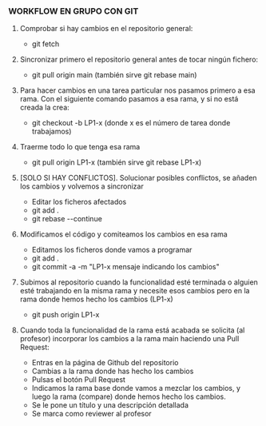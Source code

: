 ### WORKFLOW EN GRUPO CON GIT

1. Comprobar si hay cambios en el repositorio general:
    - git fetch

2. Sincronizar primero el repositorio general antes de tocar ningún fichero:
    - git pull origin main        (también sirve git rebase main)

3. Para hacer cambios en una tarea particular nos pasamos primero a esa rama. Con el siguiente comando pasamos a esa rama, y si no está creada la crea:
    - git checkout -b LP1-x           (donde x es el número de tarea donde trabajamos)

4. Traerme todo lo que tenga esa rama
    - git pull origin LP1-x        (también sirve git rebase LP1-x)

5. [SOLO SI HAY CONFLICTOS]. Solucionar posibles conflictos, se añaden los cambios y volvemos a sincronizar
    - Editar los ficheros afectados
    - git add .
    - git rebase --continue

6. Modificamos el código y comiteamos los cambios en esa rama
    - Editamos los ficheros donde vamos a programar
    - git add .
    - git commit -a -m "LP1-x mensaje indicando los cambios"

7. Subimos al repositorio cuando la funcionalidad esté terminada o alguien esté trabajando en la misma rama y necesite esos cambios pero en la rama donde hemos hecho los cambios (LP1-x)
    - git push origin LP1-x

8. Cuando toda la funcionalidad de la rama está acabada se solicita (al profesor) incorporar los cambios a la rama main haciendo una Pull Request:
    - Entras en la página de Github del repositorio
    - Cambias a la rama donde has hecho los cambios
    - Pulsas el botón Pull Request
    - Indicamos la rama base donde vamos a mezclar los cambios, y luego la rama (compare) donde hemos hecho los cambios.
    - Se le pone un título y una descripción detallada
    - Se marca como reviewer al profesor

